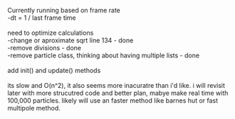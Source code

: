 ﻿Currently running based on frame rate\
-dt = 1 / last frame time\
\
need to optimize calculations\
-change or aproximate sqrt line 134 - done\
-remove divisions - done\
-remove particle class, thinking about having multiple lists - done\
\
add init() and update() methods\
\
its slow and O(n^2), it also seems more inacuratre than i'd like.
i will revisit later with more strucutred code and better plan, mabye make real time with 100,000 particles.
likely will use an faster method like barnes hut or fast multipole method.
